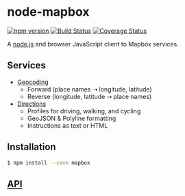 # node-mapbox

[![npm version](https://badge.fury.io/js/mapbox.svg)](http://badge.fury.io/js/mapbox)
[![Build Status](https://travis-ci.org/mapbox/node-mapbox.svg?branch=master)](https://travis-ci.org/mapbox/node-mapbox)
[![Coverage Status](https://coveralls.io/repos/mapbox/node-mapbox/badge.svg?branch=master&service=github)](https://coveralls.io/github/mapbox/node-mapbox?branch=master)

A [node.js](https://nodejs.org/) and browser JavaScript client
to Mapbox services.

## Services

* [Geocoding](https://www.mapbox.com/developers/api/geocoding/)
  * Forward (place names ⇢  longitude, latitude)
  * Reverse (longitude, latitude ⇢ place names)
* [Directions](https://www.mapbox.com/developers/api/directions/)
  * Profiles for driving, walking, and cycling
  * GeoJSON & Polyline formatting
  * Instructions as text or HTML

## Installation

```sh
$ npm install --save mapbox
```

## [API](API.md)
